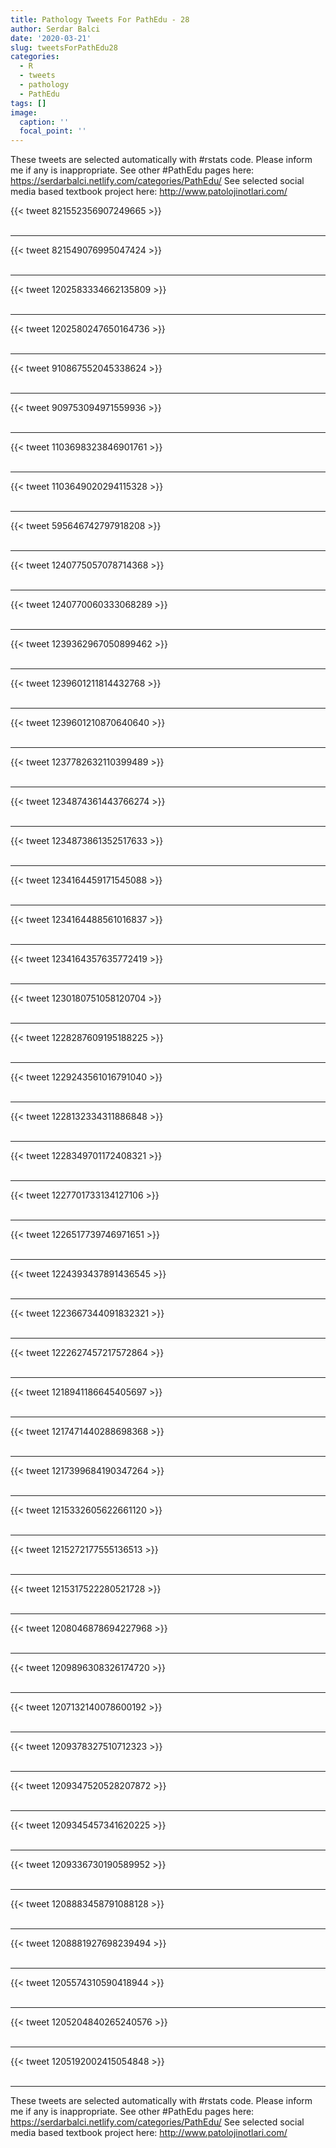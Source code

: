 ```yaml
---
title: Pathology Tweets For PathEdu - 28
author: Serdar Balci
date: '2020-03-21'
slug: tweetsForPathEdu28
categories:
  - R
  - tweets
  - pathology
  - PathEdu
tags: []
image:
  caption: ''
  focal_point: ''
---
```



These tweets are selected automatically with #rstats code. Please inform me if any is inappropriate.
See other #PathEdu pages here: https://serdarbalci.netlify.com/categories/PathEdu/ 
See selected social media based textbook project here: http://www.patolojinotlari.com/

{{< tweet 821552356907249665 >}}
<br>
<br>
<hr>
{{< tweet 821549076995047424 >}}
<br>
<br>
<hr>
{{< tweet 1202583334662135809 >}}
<br>
<br>
<hr>
{{< tweet 1202580247650164736 >}}
<br>
<br>
<hr>
{{< tweet 910867552045338624 >}}
<br>
<br>
<hr>
{{< tweet 909753094971559936 >}}
<br>
<br>
<hr>
{{< tweet 1103698323846901761 >}}
<br>
<br>
<hr>
{{< tweet 1103649020294115328 >}}
<br>
<br>
<hr>
{{< tweet 595646742797918208 >}}
<br>
<br>
<hr>
{{< tweet 1240775057078714368 >}}
<br>
<br>
<hr>
{{< tweet 1240770060333068289 >}}
<br>
<br>
<hr>
{{< tweet 1239362967050899462 >}}
<br>
<br>
<hr>
{{< tweet 1239601211814432768 >}}
<br>
<br>
<hr>
{{< tweet 1239601210870640640 >}}
<br>
<br>
<hr>
{{< tweet 1237782632110399489 >}}
<br>
<br>
<hr>
{{< tweet 1234874361443766274 >}}
<br>
<br>
<hr>
{{< tweet 1234873861352517633 >}}
<br>
<br>
<hr>
{{< tweet 1234164459171545088 >}}
<br>
<br>
<hr>
{{< tweet 1234164488561016837 >}}
<br>
<br>
<hr>
{{< tweet 1234164357635772419 >}}
<br>
<br>
<hr>
{{< tweet 1230180751058120704 >}}
<br>
<br>
<hr>
{{< tweet 1228287609195188225 >}}
<br>
<br>
<hr>
{{< tweet 1229243561016791040 >}}
<br>
<br>
<hr>
{{< tweet 1228132334311886848 >}}
<br>
<br>
<hr>
{{< tweet 1228349701172408321 >}}
<br>
<br>
<hr>
{{< tweet 1227701733134127106 >}}
<br>
<br>
<hr>
{{< tweet 1226517739746971651 >}}
<br>
<br>
<hr>
{{< tweet 1224393437891436545 >}}
<br>
<br>
<hr>
{{< tweet 1223667344091832321 >}}
<br>
<br>
<hr>
{{< tweet 1222627457217572864 >}}
<br>
<br>
<hr>
{{< tweet 1218941186645405697 >}}
<br>
<br>
<hr>
{{< tweet 1217471440288698368 >}}
<br>
<br>
<hr>
{{< tweet 1217399684190347264 >}}
<br>
<br>
<hr>
{{< tweet 1215332605622661120 >}}
<br>
<br>
<hr>
{{< tweet 1215272177555136513 >}}
<br>
<br>
<hr>
{{< tweet 1215317522280521728 >}}
<br>
<br>
<hr>
{{< tweet 1208046878694227968 >}}
<br>
<br>
<hr>
{{< tweet 1209896308326174720 >}}
<br>
<br>
<hr>
{{< tweet 1207132140078600192 >}}
<br>
<br>
<hr>
{{< tweet 1209378327510712323 >}}
<br>
<br>
<hr>
{{< tweet 1209347520528207872 >}}
<br>
<br>
<hr>
{{< tweet 1209345457341620225 >}}
<br>
<br>
<hr>
{{< tweet 1209336730190589952 >}}
<br>
<br>
<hr>
{{< tweet 1208883458791088128 >}}
<br>
<br>
<hr>
{{< tweet 1208881927698239494 >}}
<br>
<br>
<hr>
{{< tweet 1205574310590418944 >}}
<br>
<br>
<hr>
{{< tweet 1205204840265240576 >}}
<br>
<br>
<hr>
{{< tweet 1205192002415054848 >}}
<br>
<br>
<hr>


These tweets are selected automatically with #rstats code. Please inform me if any is inappropriate.
See other #PathEdu pages here: https://serdarbalci.netlify.com/categories/PathEdu/ 
See selected social media based textbook project here: http://www.patolojinotlari.com/
